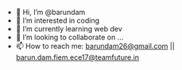 - 👋 Hi, I’m @barundam
- 👀 I’m interested in coding
- 🌱 I’m currently learning web dev
- 💞️ I’m looking to collaborate on ...
- 📫 How to reach me: barundam26@gmail.com  ||  barun.dam.fiem.ece17@teamfuture.in

<!---
barundam/barundam is a ✨ special ✨ repository because its `README.md` (this file) appears on your GitHub profile.
You can click the Preview link to take a look at your changes.
--->
